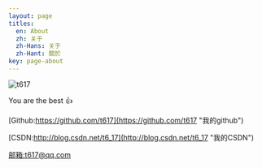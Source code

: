 ```yaml
---
layout: page
titles:
  en: About
  zh: 关于
  zh-Hans: 关于
  zh-Hant: 關於
key: page-about
---
```


![t617](http://avatar.csdn.net/0/3/A/3_t6_17.jpg)

You are the best :+1:

[Github:https://github.com/t617](https://github.com/t617 "我的github")

[CSDN:http://blog.csdn.net/t6_17](http://blog.csdn.net/t6_17 "我的CSDN")

[邮箱:t617@qq.com](t617@qq.com "我的邮箱")
